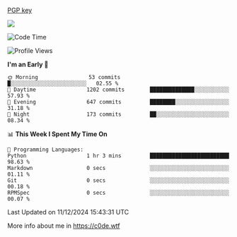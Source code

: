 [PGP key](https://c0de.wtf/urwq.asc)

<a href="https://wakatime.com"><img src="https://wakatime.com/share/@c0dezin/b7f18a7c-ab3a-40b8-8bc7-b1b7bf71f1d6.svg" /></a>

<!--START_SECTION:waka-->
![Code Time](http://img.shields.io/badge/Code%20Time-156%20hrs%2049%20mins-blue)

![Profile Views](http://img.shields.io/badge/Profile%20Views-0-blue)

**I'm an Early 🐤** 

```text
🌞 Morning                53 commits          █░░░░░░░░░░░░░░░░░░░░░░░░   02.55 % 
🌆 Daytime                1202 commits        ██████████████░░░░░░░░░░░   57.93 % 
🌃 Evening                647 commits         ████████░░░░░░░░░░░░░░░░░   31.18 % 
🌙 Night                  173 commits         ██░░░░░░░░░░░░░░░░░░░░░░░   08.34 % 
```


📊 **This Week I Spent My Time On** 

```text
💬 Programming Languages: 
Python                   1 hr 3 mins         █████████████████████████   98.63 % 
Markdown                 0 secs              ░░░░░░░░░░░░░░░░░░░░░░░░░   01.11 % 
Git                      0 secs              ░░░░░░░░░░░░░░░░░░░░░░░░░   00.18 % 
RPMSpec                  0 secs              ░░░░░░░░░░░░░░░░░░░░░░░░░   00.07 % 
```


 Last Updated on 11/12/2024 15:43:31 UTC
<!--END_SECTION:waka-->

More info about me in https://c0de.wtf
